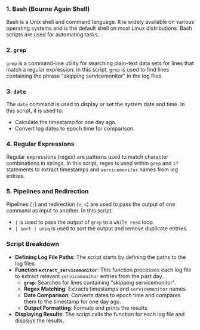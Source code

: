 ### 1. **Bash (Bourne Again Shell)**
Bash is a Unix shell and command language. It is widely available on various operating systems and is the default shell on most Linux distributions. Bash scripts are used for automating tasks.

### 2. **`grep`**
`grep` is a command-line utility for searching plain-text data sets for lines that match a regular expression. In this script, `grep` is used to find lines containing the phrase "skipping servicemonitor" in the log files.

### 3. **`date`**
The `date` command is used to display or set the system date and time. In this script, it is used to:
   - Calculate the timestamp for one day ago.
   - Convert log dates to epoch time for comparison.

### 4. **Regular Expressions**
Regular expressions (regex) are patterns used to match character combinations in strings. In this script, regex is used within `grep` and `if` statements to extract timestamps and `servicemonitor` names from log entries.

### 5. **Pipelines and Redirection**
Pipelines (`|`) and redirection (`>`, `<`) are used to pass the output of one command as input to another. In this script:
   - `|` is used to pass the output of `grep` to a `while read` loop.
   - `| sort | uniq` is used to sort the output and remove duplicate entries.

### Script Breakdown
- **Defining Log File Paths**: The script starts by defining the paths to the log files.
- **Function `extract_servicemonitor`**: This function processes each log file to extract relevant `servicemonitor` entries from the past day.
  - **`grep`**: Searches for lines containing "skipping servicemonitor".
  - **Regex Matching**: Extracts timestamps and `servicemonitor` names.
  - **Date Comparison**: Converts dates to epoch time and compares them to the timestamp for one day ago.
  - **Output Formatting**: Formats and prints the results.
- **Displaying Results**: The script calls the function for each log file and displays the results.